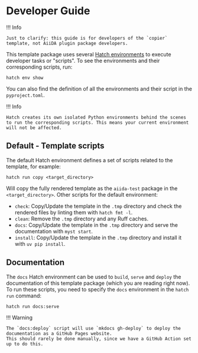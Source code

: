 # Developer Guide

!!! Info

    Just to clarify: this guide is for developers of the `copier` template, not AiiDA plugin package developers.

This template package uses several [Hatch environments](https://hatch.pypa.io/latest/environment/) to execute developer tasks or "scripts".
To see the environments and their corresponding scripts, run:

    hatch env show

You can also find the definition of all the environments and their script in the `pyproject.toml`.

!!! Info

    Hatch creates its own isolated Python environments behind the scenes to run the corresponding scripts. This means your current environment will not be affected.

## Default - Template scripts

The default Hatch environment defines a set of scripts related to the template, for example:

    hatch run copy <target_directory>

Will copy the fully rendered template as the `aiida-test` package in the `<target_directory>`.
Other scripts for the default environment:

* `check`: Copy/Update the template in the `.tmp` directory and check the rendered files by linting them with `hatch fmt -l`.
* `clean`: Remove the `.tmp` directory and any Ruff caches.
* `docs`: Copy/Update the template in the `.tmp` directory and serve the documentation with `myst start`.
* `install`: Copy/Update the template in the `.tmp` directory and install it with `uv pip install`.

## Documentation

The `docs` Hatch environment can be used to `build`, `serve` and `deploy` the documentation of this template package (which you are reading right now).
To run these scripts, you need to specify the `docs` environment in the `hatch run` command:

    hatch run docs:serve

!!! Warning

    The `docs:deploy` script will use `mkdocs gh-deploy` to deploy the documentation as a GitHub Pages website.
    This should rarely be done manually, since we have a GitHub Action set up to do this.
